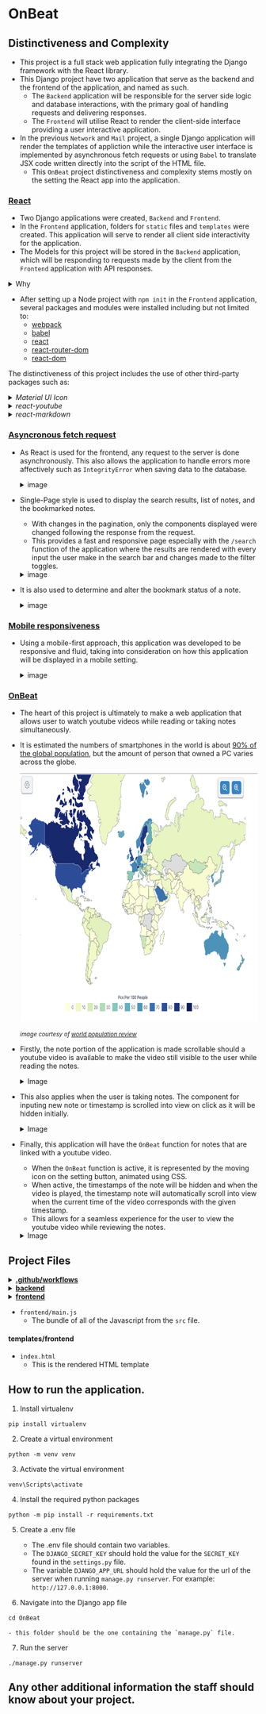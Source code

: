 # OnBeat 

## Distinctiveness and Complexity
- This project is a full stack web application fully integrating the Django framework with the React library.
- This Django project have two application that serve as the backend and the frontend of the application, and named as such.
    - The `Backend` application will be responsible for the server side logic and database interactions, with the primary goal of handling requests and delivering responses.
    - The `Frontend` will utilise React to render the client-side interface providing a user interactive application.
- In the previous `Network` and `Mail` project, a single Django application will render the templates of appliction while the interactive user interface is implemented by asynchronous fetch requests or using `Babel` to translate JSX code written directly into the script of the HTML file.
    - This `OnBeat` project distinctiveness and complexity stems mostly on the setting the React app into the application.

### <ins>React</ins>
- Two Django applications were created, `Backend` and `Frontend`.
- In the `Frontend` application, folders for `static` files and `templates` were created. This application will serve to render all client side interactivity for the application.
- The Models for this project will be stored in the `Backend` application, which will be responding to requests made by the client from the `Frontend` application with API responses.
<details>
<summary> Why </summary>
<hr></hr>

- In the previous projects, the application could function without the separation of the application into frontend and backend portions.
- The decision to do such originates mostly from the interest to explore and learn more of React as it offers many benefits such as:
    - Providing interactive user interface
    - Components reusability
    - Rich library

- By integrating React with Django, separating the backend and frontend portions of the application had been proven to keep the project more organised and streamlined.
- Changes to either frontend or backend of the application was more manageable, as the entire procedure was compartmentalised into smaller pieces. This ease the troubleshooting process as it makes it easier to pinpoint any irregularities.
- This also makes the development process more flexible and efficient, as each task is delegated and tackled separately without having to worry that it would break the entire application.
<hr></hr>
</details>

- After setting up a Node project with `npm init` in the `Frontend` application, several packages and modules were installed including but not limited to:
    - [webpack](https://www.npmjs.com/package/webpack)
    - [babel](https://www.npmjs.com/package/Babel)
    - [react](https://www.npmjs.com/package/react)
    - [react-router-dom](https://www.npmjs.com/package/react-router-dom)
    - [react-dom](https://www.npmjs.com/package/react-dom)


The distinctiveness of this project includes the use of other third-party packages such as:
    <details>
    <summary><i>Material UI Icon</i></summary>
    <hr></hr>

-   
    - This project uses [Material UI Icons](https://mui.com/material-ui/material-icons/) to style the application.
 
    ![menu bar example](README_images/expand_menu_bar1.png)
    ![menu bar example](README_images/expand_menu_bar2.png)

    - Material UI also have a powerful and flexible styling system for React components, however bootstrap library was used for this project solely for familiarity sake.
    <hr></hr>
    </details>

    <details>
    <summary><i>react-youtube</i></summary>
    <hr></hr>

    - [react-youtube](https://www.npmjs.com/package/react-youtube) is a simple react component acting as a thin layer over the [Youtube IFrame Player API](https://developers.google.com/youtube/iframe_api_reference).
    - Props passed to this component allow the application to access the player in a similar way to the official api, but takes away the complexity of setting up the player in the first place.
    - The use of this API also separates this `OnBeat` project from the rest. Aside from playing the video, the component and API is used to:
        - Render certain components before or after the video is ready to be played.

        ![On video ready example](README_images/OnReadyExample.gif)

        - Automatically set the timestamp time input to the current time of the video.

        ![Timestamp auto time input](README_images/timestampTimeExample.gif)

        - Handle the input of timestamps to make sure that the given timestamps does not exceed the duration of the video.

        ![Timestamp invalid time](README_images/TimestampErrorExample.gif)

        - Handle error events for invalid video.

        ![Video Error](README_images/VideoError.gif)

        - Skip the video to the specified time according to the timestamp clicked.

        ![Timestamp clicked](README_images/TimestampClick.gif)

        - Load the video at the time corresponding with the timestamp when the `/search` route is used.

        ![Timestamp search](README_images/TimestampSearch.gif)

        - Automatically scroll to the appropriate timestamp note that correspond to the current time playing on the video when the `OnBeat` function is on.

        ![OnBeat function](README_images/OnBeatExample.gif)

    <hr></hr>
    </details>



<details>
<summary><i>react-markdown</i></summary>
<hr></hr>

- Notes in this application is formatted from plaintext into markdown using [react-markdown](https://www.npmjs.com/package/react-markdown/v/8.0.6).
- Although inspired from the `wiki` project, it differs in that this application renders the text client-side without having to make a request to the server. This allows the markdown component to be rendered even while the user is writing the note.

![Markdown Example](README_images/markdownExample.gif)
<hr></hr>
</details>

### <ins>Asyncronous fetch request</ins>

- As React is used for the frontend, any request to the server is done asynchronously. This also allows the application to handle errors more affectively such as `IntegrityError` when saving data to the database.
    <details>
    <summary>image</summary>

    ![Search toggles](README_images/TitleAlreadyExist.gif)
    </details>


- Single-Page style is used to display the search results, list of notes, and the bookmarked notes.
    - With changes in the pagination, only the components displayed were changed following the response from the request.
    - This provides a fast and responsive page especially with the `/search` function of the application where the results are rendered with every input the user make in the search bar and changes made to the filter toggles.
    <details>
    <summary>image</summary>

    ![Search toggles](README_images/Search.gif)
    </details>

- It is also used to determine and alter the bookmark status of a note.
    <details>
    <summary>image</summary>

    ![Bookmark toggles](README_images/bookmarkFunction.gif)
    </details>

### <ins>Mobile responsiveness</ins>

- Using a mobile-first approach, this application was developed to be responsive and fluid, taking into consideration on how this application will be displayed in a mobile setting.

    <details>
    <summary>image</summary>

    <img src="README_images/DesktopSizeNav.gif" width="300" height="250"/>
    <img src="README_images/MobileNav.gif" width="300" height="250"/>

    </details>

### <ins>OnBeat</ins>

- The heart of this project is ultimately to make a web application that allows user to watch youtube videos while reading or taking notes simultaneously.
- It is estimated the numbers of smartphones in the world is about [90% of the global population](https://explodingtopics.com/blog/smartphone-stats), but the amount of person that owned a PC varies across the globe.

    <img src="README_images/PCper100.png" width="700" height="500"/>

    <small><i>image courtesy of [world population review](https://worldpopulationreview.com/country-rankings/computers-per-capita-by-country)</i></small>

- Firstly, the note portion of the application is made scrollable should a youtube video is available to make the video still visible to the user while reading the notes.

    <details>
    <summary>Image</summary>

    <img src="README_images/MobileWithVideo.gif" width="250" height="500"/>
    <img src="README_images/MobileNoVideo.gif" width="250" height="500"/>
    </details>

- This also applies when the user is taking notes. The component for inputing new note or timestamp is scrolled into view on click as it will be hidden initially. 

    <details>
    <summary>Image</summary>

    <img src="README_images/InputScrollIntoView.gif" width="250" height="500"/>
    </details>

- Finally, this application will have the `OnBeat` function for notes that are linked with a youtube video.
    - When the `OnBeat` function is active, it is represented by the moving icon on the setting button, animated using CSS.
    - When active, the timestamps of the note will be hidden and when the video is played, the timestamp note will automatically scroll into view when the current time of the video corresponds with the given timestamp.
    - This allows for a seamless experience for the user to view the youtube video while reviewing the notes.

    <details>
    <summary>Image</summary>

    <img src="README_images/OnBeatMobileExample.gif" width="250" height="500"/>
    </details>



## Project Files

<details>
<summary><ins><b>.github/workflows</b></ins></summary>

#### cy.yml

</details>


<details>
<summary><ins><b>backend</b></ins></summary>
<hr></hr>

- 
    <details>
    <summary><b>views.py</b></summary>

    view
    </details>

    <details>
    <summary><b>helpers.py</b></summary>

    helpers
    </details>

    #### urls.py
    - urls

    #### models.py
    - models

    #### admin.py
    - configuration for the admin interface

    #### test.py
    - test

<hr></hr>
</details>


<details>
<summary><ins><b>frontend</b></ins></summary>
<hr></hr>

- 
    <details>
    <summary><b>src</b></summary>

    <details>
    <summary>components</summary>
    <details>
    <summary><i>App.js</i></summary>

    apps.js
    </details>

    <details>
    <summary><i>AuthContext.js</i></summary>
    </details>

    <details>
    <summary><i>BasicModal.js</i></summary>
    </details>

    <details>
    <summary><i>CreateNote.js</i></summary>
    </details>

    <details>
    <summary><i>CSRFCookie.js</i></summary>
    </details>

    <details>
    <summary><i>DisplayNoteComponent.js</i></summary>
    </details>

    <details>
    <summary><i>DisplayTimestamp.js</i></summary>
    </details>

    <details>
    <summary><i>ExpandMenu.js</i></summary>
    </details>

    <details>
    <summary><i>getVideoID.js</i></summary>
    </details>

    <details>
    <summary><i>Homepage.js</i></summary>
    </details>

    <details>
    <summary><i>ListOfNotes.js</i></summary>
    </details>

    <details>
    <summary><i>LoadingSpinner.js</i></summary>
    </details>

    <details>
    <summary><i>Login.js</i></summary>
    </details>

    <details>
    <summary><i>MarkdownDisplay.js</i></summary>
    </details>

    <details>
    <summary><i>NavBar.js</i></summary>
    </details>

    <details>
    <summary><i>NewNoteInput.js</i></summary>
    </details>

    <details>
    <summary><i>NewTimestamp.js</i></summary>
    </details>

    <details>
    <summary><i>Note.js</i></summary>
    </details>

    <details>
    <summary><i>NoteCard.js</i></summary>
    </details>

    <details>
    <summary><i>NoteInputField.js</i></summary>
    </details>

    <details>
    <summary><i>Paginator.js</i></summary>
    </details>

    <details>
    <summary><i>PrivateRoutes.js</i></summary>
    </details>

    <details>
    <summary><i>Register.js</i></summary>
    </details>

    <details>
    <summary><i>Search.js</i></summary>
    </details>

    <details>
    <summary><i>TextInputField.js</i></summary>
    </details>

    <details>
    <summary><i>YoutubeIframe.js</i></summary>
    </details>

    <details>
    <summary><i>YoutubeLinkInput.js</i></summary>
    </details>

    </details>
    - This folder contains the components used in the application.

    #### index.js
    </details>

    <details>
    <summary><b>static</b></summary>

    <details>
    <summary>/css</summary>

    - `index.css`
        - The css file, compiled with Sass from `index.scss`
    - `index.scss`
        - Using `--watch index.scss : index.css`, this file was automatically compiled when writing the styles for the application.

    </details>
    </details>

    <hr></hr>
</details>





- `frontend/main.js`
    - The bundle of all of the Javascript from the `src` file.
#### templates/frontend
- `index.html`
    - This is the rendered HTML template

## How to run the application.
1. Install virtualenv

```
pip install virtualenv
```

2. Create a virtual environment

```
python -m venv venv
```

3. Activate the virtual environment

```
venv\Scripts\activate
```

4. Install the required python packages 

```
python -m pip install -r requirements.txt
```

5. Create a .env file
    - The .env file should contain two variables. 
    - The `DJANGO_SECRET_KEY` should hold the value for the `SECRET_KEY` found in the `settings.py` file.
    - The variable `DJANGO_APP_URL` should hold the value for the url of the server when running `manage.py runserver`. For example: `http://127.0.0.1:8000`.

6. Navigate into the Django app file
```
cd OnBeat
```
    - this folder should be the one containing the `manage.py` file.

7. Run the server
```
./manage.py runserver
```

## Any other additional information the staff should know about your project.
